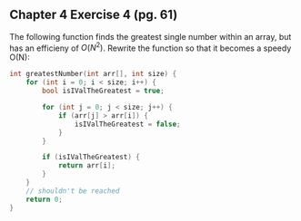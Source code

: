 ## Chapter 4 Exercise 4 (pg. 61)
The following function finds the greatest single number within an array, but has an efficieny of $O(N^2)$. Rewrite the function so that it becomes a speedy O(N):

```cpp
int greatestNumber(int arr[], int size) {
    for (int i = 0; i < size; i++) {
        bool isIValTheGreatest = true;

        for (int j = 0; j < size; j++) {
            if (arr[j] > arr[i]) {
                isIValTheGreatest = false;
            }
        }

        if (isIValTheGreatest) {
            return arr[i];
        }
    }
    // shouldn't be reached
    return 0;
}
```

